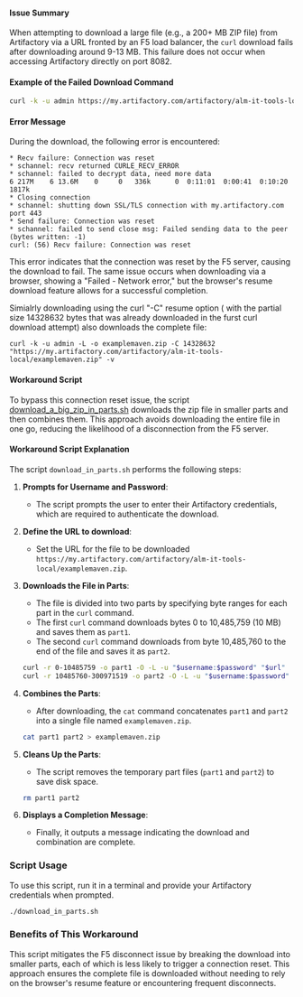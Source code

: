 #### Issue Summary
When attempting to download a large file (e.g., a 200+ MB ZIP file) from Artifactory via a URL fronted by an F5 load balancer, the `curl` download fails after downloading around 9-13 MB. This failure does not occur when accessing Artifactory directly on port 8082.

#### Example of the Failed Download Command
```bash
curl -k -u admin https://my.artifactory.com/artifactory/alm-it-tools-local/examplemaven.zip -L -o examplemaven.zip -vvv
```

#### Error Message
During the download, the following error is encountered:
```plaintext
* Recv failure: Connection was reset
* schannel: recv returned CURLE_RECV_ERROR
* schannel: failed to decrypt data, need more data
6 217M    6 13.6M    0     0   336k      0  0:11:01  0:00:41  0:10:20 1817k
* Closing connection
* schannel: shutting down SSL/TLS connection with my.artifactory.com port 443
* Send failure: Connection was reset
* schannel: failed to send close msg: Failed sending data to the peer (bytes written: -1)
curl: (56) Recv failure: Connection was reset
```

This error indicates that the connection was reset by the F5 server, causing the download to fail. The same issue occurs when downloading via a browser, showing a "Failed - Network error," but the browser's resume download feature allows for a successful completion.

Simialrly downloading using the curl  "-C"  resume option ( with the partial size 14328632 bytes that was already downloaded in the furst curl download attempt) also downloads the complete file:
```
curl -k -u admin -L -o examplemaven.zip -C 14328632 "https://my.artifactory.com/artifactory/alm-it-tools-local/examplemaven.zip" -v
```

#### Workaround Script
To bypass this connection reset issue, the script [download_a_big_zip_in_parts.sh](download_a_big_zip_in_parts.sh) downloads the zip file in smaller parts and then combines them. This approach avoids downloading the entire file in one go, reducing the likelihood of a disconnection from the F5 server.

#### Workaround Script Explanation

The script `download_in_parts.sh` performs the following steps:

1. **Prompts for Username and Password**:
   - The script prompts the user to enter their Artifactory credentials, which are required to authenticate the download.

2. **Define the URL to download**:
   - Set the URL for the file to be downloaded  `https://my.artifactory.com/artifactory/alm-it-tools-local/examplemaven.zip`.

3. **Downloads the File in Parts**:
   - The file is divided into two parts by specifying byte ranges for each part in the `curl` command. 
   - The first `curl` command downloads bytes 0 to 10,485,759 (10 MB) and saves them as `part1`.
   - The second `curl` command downloads from byte 10,485,760 to the end of the file and saves it as `part2`.
   
   ```bash
   curl -r 0-10485759 -o part1 -O -L -u "$username:$password" "$url"
   curl -r 10485760-300971519 -o part2 -O -L -u "$username:$password" "$url"
   ```

4. **Combines the Parts**:
   - After downloading, the `cat` command concatenates `part1` and `part2` into a single file named `examplemaven.zip`.

   ```bash
   cat part1 part2 > examplemaven.zip
   ```

5. **Cleans Up the Parts**:
   - The script removes the temporary part files (`part1` and `part2`) to save disk space.

   ```bash
   rm part1 part2
   ```

6. **Displays a Completion Message**:
   - Finally, it outputs a message indicating the download and combination are complete.

### Script Usage
To use this script, run it in a terminal and provide your Artifactory credentials when prompted.

```bash
./download_in_parts.sh
```

### Benefits of This Workaround
This script mitigates the F5 disconnect issue by breaking the download into smaller parts, each of which is less likely to trigger a connection reset. This approach ensures the complete file is downloaded without needing to rely on the browser's resume feature or encountering frequent disconnects.